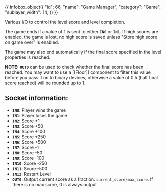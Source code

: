 {{ infobox_object({
	"id": 66,
	"name": "Game Manager",
	"category": "Game",
	"sublayer_width": 14,
}) }}

Various I/O to control the level score and level completion.

The game ends if a value of 1 is sent to either **`IN0`** or **`IN1`**. If high scores are enabled, the game is lost, no high score is saved unless "Store high score on game over" is enabled.

The game may also end automatically if the final score specified in the level properties is reached.

**NOTE:** **`OUT0`** can be used to check whether the final score has been reached. You may want to use a [[Floor]] component to filter this value before you pass it on to binary devices, otherwise a value of 0.5 (half final score reached) will be rounded up to 1.

## Socket information:
- **`IN0`**:  Player wins the game
- **`IN1`**:  Player loses the game
- **`IN2`**:  Score +1
- **`IN3`**:  Score +50
- **`IN4`**:  Score +100
- **`IN5`**:  Score +250
- **`IN6`**:  Score +500
- **`IN7`**:  Score -1
- **`IN8`**:  Score -50
- **`IN9`**:  Score -100
- **`IN10`**: Score -250
- **`IN11`**: Score -500
- **`IN12`**: Restart Level
- **`OUT0`**: Output current score as a fraction: `current_score/max_score`. If there is no max score, 0 is always output